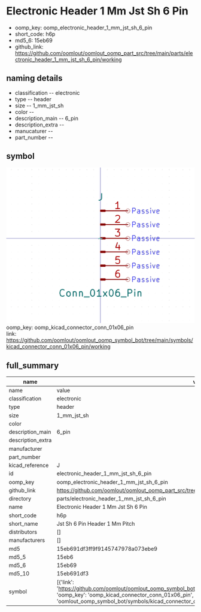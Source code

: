 # Electronic Header 1 Mm Jst Sh 6 Pin

  
* oomp_key: oomp_electronic_header_1_mm_jst_sh_6_pin 
* short_code: h6p
* md5_6: 15eb69  
* github_link: https://github.com/oomlout/oomlout_oomp_part_src/tree/main/parts/electronic_header_1_mm_jst_sh_6_pin/working  
## naming details
* classification -- electronic
* type -- header
* size -- 1_mm_jst_sh
* color -- 
* description_main -- 6_pin
* description_extra -- 
* manucaturer -- 
* part_number -- 



## symbol

![](symbol/0/working/working_600.png)  
oomp_key: oomp_kicad_connector_conn_01x06_pin  
link: https://github.com/oomlout/oomlout_oomp_symbol_bot/tree/main/symbols/kicad_connector_conn_01x06_pin/working  


## full_summary
| name | value | 
| --- | --- | 
| name | value | 
| classification | electronic | 
| type | header | 
| size | 1_mm_jst_sh | 
| color |  | 
| description_main | 6_pin | 
| description_extra |  | 
| manufacturer |  | 
| part_number |  | 
| kicad_reference | J | 
| id | electronic_header_1_mm_jst_sh_6_pin | 
| oomp_key | oomp_electronic_header_1_mm_jst_sh_6_pin | 
| github_link | https://github.com/oomlout/oomlout_oomp_part_src/tree/main/parts/electronic_header_1_mm_jst_sh_6_pin/working | 
| directory | parts/electronic_header_1_mm_jst_sh_6_pin | 
| name | Electronic Header 1 Mm Jst Sh 6 Pin | 
| short_code | h6p | 
| short_name | Jst Sh 6 Pin Header 1 Mm Pitch | 
| distributors | [] | 
| manufacturers | [] | 
| md5 | 15eb691df3ff9f9145747978a073ebe9 | 
| md5_5 | 15eb6 | 
| md5_6 | 15eb69 | 
| md5_10 | 15eb691df3 | 
| symbol | [{'link': 'https://github.com/oomlout/oomlout_oomp_symbol_bot/tree/main/symbols/kicad_connector_conn_01x06_pin', 'oomp_key': 'oomp_kicad_connector_conn_01x06_pin', 'directory': 'oomlout_oomp_symbol_bot/symbols/kicad_connector_conn_01x06_pin//working/working.kicad_sym'}] | 
